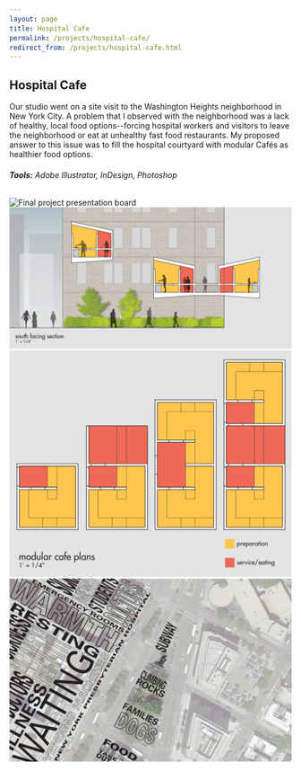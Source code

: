```yaml
---
layout: page
title: Hospital Cafe
permalink: /projects/hospital-cafe/
redirect_from: /projects/hospital-cafe.html
---
```

## Hospital Cafe

Our studio went on a site visit to the Washington Heights neighborhood in New York City. A problem that I observed with the neighborhood was a lack of healthy, local food options--forcing hospital workers and visitors to leave the neighborhood or eat at unhealthy fast food restaurants. My proposed answer to this issue was to fill the hospital courtyard with modular Caf&eacute;s as healthier food options.

###### **Tools:** Adobe Illustrator, InDesign, Photoshop

![Final project presentation board](/images/cafe-board.png)
![Hospital cafe section taken through hospital courtyard](/images/cafe-section.png)
![Plans of modular cafe design](/images/cafe.png)
![Experiential mapping of site visit to 168th St, NYC](/images/experience-map.png)
